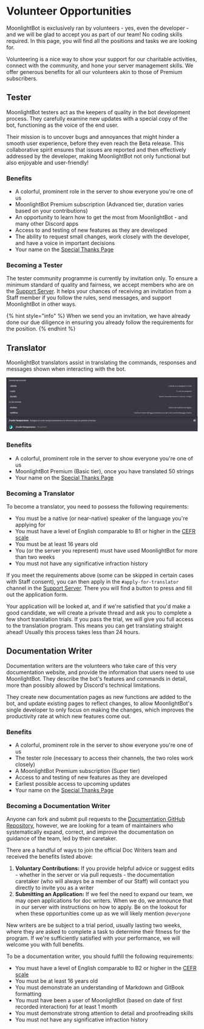 # Volunteer Opportunities

MoonlightBot is exclusively ran by volunteers - yes, even the developer - and we will be glad to accept you as part of our team! No coding skills required. In this page, you will find all the positions and tasks we are looking for.

Volunteering is a nice way to show your support for our charitable activities, connect with the community, and hone your server management skills. We offer generous benefits for all our volunteers akin to those of Premium subscribers.

## Tester

MoonlightBot testers act as the keepers of quality in the bot development process. They carefully examine new updates with a special copy of the bot, functioning as the voice of the end user.

Their mission is to uncover bugs and annoyances that might hinder a smooth user experience, before they even reach the Beta release. This collaborative spirit ensures that issues are reported and then effectively addressed by the developer, making MoonlightBot not only functional but also enjoyable and user-friendly!

### Benefits

- A colorful, prominent role in the server to show everyone you're one of us
- MoonlightBot Premium subscription (Advanced tier, duration varies based on your contributions)
- An opportunity to learn how to get the most from MoonlightBot - and many other Discord apps
- Access to and testing of new features as they are developed
- The ability to request small changes, work closely with the developer, and have a voice in important decisions
- Your name on the [Special Thanks Page](./special-thanks.md#testers)

### Becoming a Tester

The tester community programme is currently by invitation only. To ensure a minimum standard of quality and fairness, we accept members who are on the [Support Server](https://discord.gg/hNQWVVC). It helps your chances of receiving an invitation from a Staff member if you follow the rules, send messages, and support MoonlightBot in other ways.

{% hint style="info" %} When we send you an invitation, we have already done our due diligence in ensuring you already follow the requirements for the position. {% endhint %}

## Translator

MoonlightBot translators assist in translating the commands, responses and messages shown when interacting with the bot.

![The /temprole command translated to Italian](</.gitbook/assets/TemproleItalianTranslationExample.png>)

### Benefits

- A colorful, prominent role in the server to show everyone you're one of us
- MoonlightBot Premium (Basic tier), once you have translated 50 strings
- Your name on the [Special Thanks Page](./special-thanks.md#translators)

### Becoming a Translator

To become a translator, you need to possess the following requirements:

- You must be a native (or near-native) speaker of the language you're applying for
- You must have a level of English comparable to B1 or higher in the [CEFR scale](<https://rm.coe.int/CoERMPublicCommonSearchServices/DisplayDCTMContent?documentId=090000168045bb52>)
- You must be at least 16 years old
- You (or the server you represent) must have used MoonlightBot for more than two weeks
- You must not have any significative infraction history

If you meet the requirements above (some can be skipped in certain cases with Staff consent), you can then apply in the `#apply-for-translator` channel in the [Support Server](https://discord.gg/hNQWVVC). There you will find a button to press and fill out the application form.

Your application will be looked at, and if we're satisfied that you'd make a good candidate, we will create a private thread and ask you to complete a few short translation trials. If you pass the trial, we will give you full access to the translation program. This means you can get translating straight ahead! Usually this process takes less than 24 hours.

## Documentation Writer

Documentation writers are the volunteers who take care of this very documentation website, and provide the information that users need to use MoonlightBot. They describe the bot's features and commands in detail, more than possibly allowed by Discord's technical limitations.

They create new documentation pages as new functions are added to the bot, and update existing pages to reflect changes, to allow MoonlightBot's single developer to only focus on making the changes, which improves the productivity rate at which new features come out.

### Benefits

- A colorful, prominent role in the server to show everyone you're one of us
- The tester role (necessary to access their channels, the two roles work closely)
- A MoonlightBot Premium subscription (Super tier)
- Access to and testing of new features as they are developed
- Earliest possible access to upcoming updates
- Your name on the [Special Thanks Page](./special-thanks.md#documentation-writers)

### Becoming a Documentation Writer

Anyone can fork and submit pull requests to the [Documentation GitHub Repository](https://github.com/MoonlightCapital/MoonlightBot-docs/), however, we are looking for a team of maintainers who systematically expand, correct, and improve the documentation on guidance of the team, led by their caretaker.

There are a handful of ways to join the official Doc Writers team and received the benefits listed above:

1. **Voluntary Contributions:** If you provide helpful advice or suggest edits - whether in the server or via pull requests - the documentation caretaker (who will always be a member of our Staff) will contact you directly to invite you as a writer
2. **Submitting an Application:** If we feel the need to expand our team, we may open applications for doc writers. When we do, we announce that in our server with instructions on how to apply. Be on the lookout for when these opportunities come up as we will likely mention `@everyone`

New writers are be subject to a trial period, usually lasting two weeks, where they are asked to complete a task to determine their fitness for the program. If we're sufficiently satisfied with your performance, we will welcome you with full benefits.

To be a documentation writer, you should fulfill the following requirements:

- You must have a level of English comparable to B2 or higher in the [CEFR scale](<https://rm.coe.int/CoERMPublicCommonSearchServices/DisplayDCTMContent?documentId=090000168045bb52>)
- You must be at least 16 years old
- You must demonstrate an understanding of Markdown and GitBook formatting
- You must have been a user of MoonlightBot (based on date of first recorded interaction) for at least 1 month
- You must demonstrate strong attention to detail and proofreading skills
- You must not have any significative infraction history
